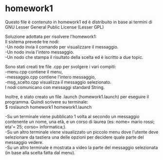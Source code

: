 # homework1 
Questo file è contenuto in homework1 ed è distribuito in base ai termini di GNU Lesser General Public License (Lesser GPL)<br>

Soluzione adottata per risolvere l'homework1:<br>
Il sistema prevede tre nodi:<br>
-Un nodo invia il comando per visualizzare il messaggio.<br>
-Un nodo invia l'intero messaggio.<br>
-Un nodo che stampa il risultato della scelta ed è iscritto a due topic.<br>

Sono stati creati tre file .cpp per svolgere i vari compiti:<br>
-menu.cpp contiene il menu, <br>
-messaggio.cpp contiene l'intero messaggio, <br>
-msg_scelto.cpp visualizza il messaggio selezionato.<br>
I nodi comunicano con messaggi standard String.<br>

Inoltre, è stato creato un file .launch (homework1.launch) per eseguire il programma. Quindi scrivere su terminale:<br>
$ roslaunch homework1 homework1.launch

-Su un terminale viene pubblicato 1 volta al secondo un messaggio contenente un nome, una età, e un corso di laurea (es: nome= mario rossi; eta'= 25; corso= informatica;).<br>
-Su un altro terminale viene visualizzato un piccolo menu dove l'utente deve selezionare da tastiera una delle opzioni per decidere quale parte del messaggio vedere. <br>
-Su un altro terminale è mostrata a video la parte del messaggio selezionata (in base alla scelta fatta dal menu).<br>



